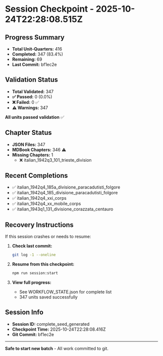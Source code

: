 # Session Checkpoint - 2025-10-24T22:28:08.515Z

## Progress Summary

- **Total Unit-Quarters:** 416
- **Completed:** 347 (83.4%)
- **Remaining:** 69
- **Last Commit:** bf1ec2e

## Validation Status

- **Total Validated:** 347
- **✅ Passed:** 0 (0.0%)
- **❌ Failed:** 0 ✅
- **⚠️ Warnings:** 347

**All units passed validation** ✅

## Chapter Status

- **JSON Files:** 347
- **MDBook Chapters:** 346 ⚠️
- **Missing Chapters:** 1
  - ❌ italian_1942q3_101_trieste_division

## Recent Completions

- ✅ italian_1942q4_185a_divisione_paracadutisti_folgore
- ✅ italian_1942q4_185_divisione_paracadutisti_folgore
- ✅ italian_1942q4_xxi_corps
- ✅ italian_1942q4_xx_mobile_corps
- ✅ italian_1943q1_131_divisione_corazzata_centauro

## Recovery Instructions

If this session crashes or needs to resume:

1. **Check last commit:**
   ```bash
   git log -1 --oneline
   ```

2. **Resume from this checkpoint:**
   ```bash
   npm run session:start
   ```

3. **View full progress:**
   - See WORKFLOW_STATE.json for complete list
   - 347 units saved successfully

## Session Info

- **Session ID:** complete_seed_generated
- **Checkpoint Time:** 2025-10-24T22:28:08.416Z
- **Git Commit:** bf1ec2e

---

**Safe to start new batch** - All work committed to git.
